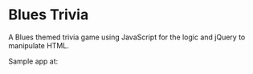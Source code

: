 # Blues Trivia

A Blues themed trivia game using JavaScript for the logic and jQuery to manipulate HTML.

Sample app at:
